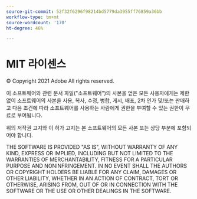 ```yaml
---
source-git-commit: 52f32f6296f98214bd5779da3955ff76859a36bb
workflow-type: tm+mt
source-wordcount: '170'
ht-degree: 46%

---
```

# MIT 라이센스

© Copyright 2021 Adobe All rights reserved.

이 소프트웨어와 관련 문서 파일(&quot;소프트웨어&quot;)의 사본을 얻은 모든 사용자에게는 제한 없이 소프트웨어의 사본을 사용, 복사, 수정, 병합, 게시, 배포, 2차 인가 및/또는 판매하고 다음 조건에 따라 소프트웨어를 사용하는 사람에게 권한을 부여할 수 있는 권한이 무료로 부여됩니다.

위의 저작권 고지와 이 허가 고지는 본 소프트웨어의 모든 사본 또는 상당 부분에 포함되어야 합니다.

THE SOFTWARE IS PROVIDED &quot;AS IS&quot;, WITHOUT WARRANTY OF ANY KIND,
EXPRESS OR IMPLIED, INCLUDING BUT NOT LIMITED TO THE WARRANTIES OF
MERCHANTABILITY, FITNESS FOR A PARTICULAR PURPOSE AND
NONINFRINGEMENT. IN NO EVENT SHALL THE AUTHORS OR COPYRIGHT HOLDERS BE
LIABLE FOR ANY CLAIM, DAMAGES OR OTHER LIABILITY, WHETHER IN AN ACTION
OF CONTRACT, TORT OR OTHERWISE, ARISING FROM, OUT OF OR IN CONNECTION
WITH THE SOFTWARE OR THE USE OR OTHER DEALINGS IN THE SOFTWARE.

